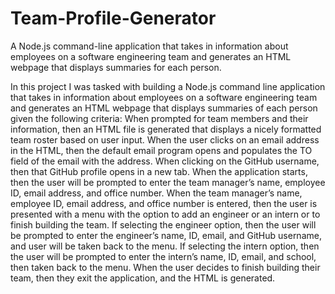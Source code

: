 # Team-Profile-Generator
 A Node.js command-line application that takes in information about employees on a software engineering team and generates an HTML webpage that displays summaries for each person.
 
 In this project I was tasked with building a Node.js command line application that takes in information about employees on a software engineering team and generates an HTML webpage that displays summaries of each person given the following criteria:
When prompted for team members and their information, then an HTML file is generated that displays a nicely formatted team roster based on user input.
When the user clicks on an email address in the HTML, then the default email program opens and populates the TO field of the email with the address.
When clicking on the GitHub username, then that GitHub profile opens in a new tab.
When the application starts, then the user will be prompted to enter the team manager’s name, employee ID, email address, and office number.
When the team manager’s name, employee ID, email address, and office number is entered, then the user is presented with a menu with the option to add an engineer or an intern or to finish building the team.
If selecting the engineer option, then the user will be prompted to enter the engineer’s name, ID, email, and GitHub username, and user will be taken back to the menu.
If selecting the intern option, then the user will be prompted to enter the intern’s name, ID, email, and school, then taken back to the menu.
When the user decides to finish building their team, then they exit the application, and the HTML is generated.


